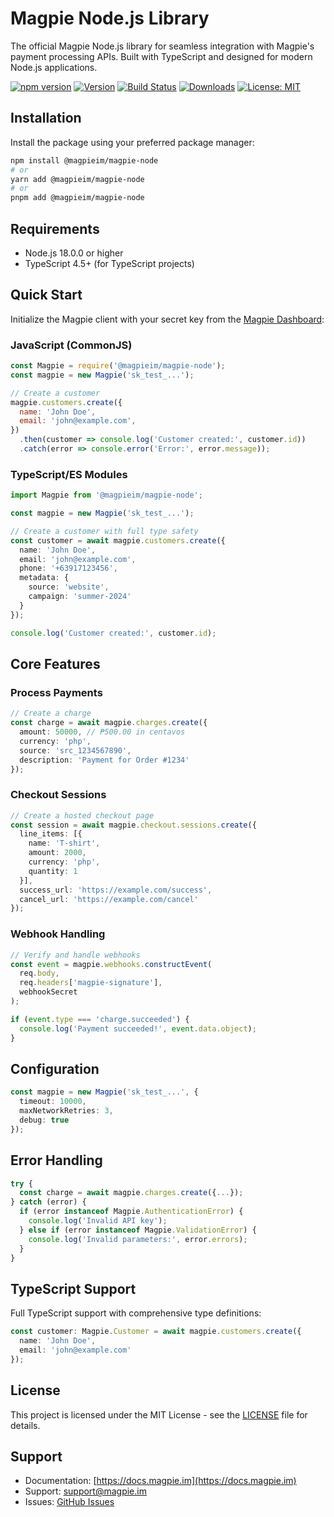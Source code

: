 # Magpie Node.js Library

The official Magpie Node.js library for seamless integration with Magpie's payment processing APIs. Built with TypeScript and designed for modern Node.js applications.

[![npm version](https://badge.fury.io/js/%40magpieim%2Fmagpie-node.svg)](https://badge.fury.io/js/%40magpieim%2Fmagpie-node)
[![Version](https://img.shields.io/npm/v/@magpieim/magpie-node.svg)](https://www.npmjs.org/package/@magpieim/magpie-node)
[![Build Status](https://github.com/flairlabs/magpie-node/actions/workflows/ci.yml/badge.svg?branch=main)](https://github.com/flairlabs/magpie-node/actions?query=branch%3Amain)
[![Downloads](https://img.shields.io/npm/dm/@magpieim/magpie-node.svg)](https://www.npmjs.com/package/@magpieim/magpie-node)
[![License: MIT](https://img.shields.io/badge/License-MIT-yellow.svg)](https://opensource.org/licenses/MIT)

## Installation

Install the package using your preferred package manager:

```bash
npm install @magpieim/magpie-node
# or
yarn add @magpieim/magpie-node
# or
pnpm add @magpieim/magpie-node
```

## Requirements

- Node.js 18.0.0 or higher
- TypeScript 4.5+ (for TypeScript projects)

## Quick Start

Initialize the Magpie client with your secret key from the [Magpie Dashboard](https://dashboard.magpie.im/developers):

### JavaScript (CommonJS)

```javascript
const Magpie = require('@magpieim/magpie-node');
const magpie = new Magpie('sk_test_...');

// Create a customer
magpie.customers.create({
  name: 'John Doe',
  email: 'john@example.com',
})
  .then(customer => console.log('Customer created:', customer.id))
  .catch(error => console.error('Error:', error.message));
```

### TypeScript/ES Modules

```typescript
import Magpie from '@magpieim/magpie-node';

const magpie = new Magpie('sk_test_...');

// Create a customer with full type safety
const customer = await magpie.customers.create({
  name: 'John Doe',
  email: 'john@example.com',
  phone: '+63917123456',
  metadata: {
    source: 'website',
    campaign: 'summer-2024'
  }
});

console.log('Customer created:', customer.id);
```

## Core Features

### Process Payments

```typescript
// Create a charge
const charge = await magpie.charges.create({
  amount: 50000, // ₱500.00 in centavos
  currency: 'php',
  source: 'src_1234567890',
  description: 'Payment for Order #1234'
});
```

### Checkout Sessions

```typescript
// Create a hosted checkout page
const session = await magpie.checkout.sessions.create({
  line_items: [{
    name: 'T-shirt',
    amount: 2000,
    currency: 'php',
    quantity: 1
  }],
  success_url: 'https://example.com/success',
  cancel_url: 'https://example.com/cancel'
});
```

### Webhook Handling

```typescript
// Verify and handle webhooks
const event = magpie.webhooks.constructEvent(
  req.body, 
  req.headers['magpie-signature'], 
  webhookSecret
);

if (event.type === 'charge.succeeded') {
  console.log('Payment succeeded!', event.data.object);
}
```

## Configuration

```typescript
const magpie = new Magpie('sk_test_...', {
  timeout: 10000,
  maxNetworkRetries: 3,
  debug: true
});
```

## Error Handling

```typescript
try {
  const charge = await magpie.charges.create({...});
} catch (error) {
  if (error instanceof Magpie.AuthenticationError) {
    console.log('Invalid API key');
  } else if (error instanceof Magpie.ValidationError) {
    console.log('Invalid parameters:', error.errors);
  }
}
```

## TypeScript Support

Full TypeScript support with comprehensive type definitions:

```typescript
const customer: Magpie.Customer = await magpie.customers.create({
  name: 'John Doe',
  email: 'john@example.com'
});
```

## License

This project is licensed under the MIT License - see the [LICENSE](LICENSE) file for details.

## Support

- Documentation: [https://docs.magpie.im](https://docs.magpie.im)
- Support: [support@magpie.im](mailto:support@magpie.im)
- Issues: [GitHub Issues](https://github.com/flairlabs/magpie-node/issues)
